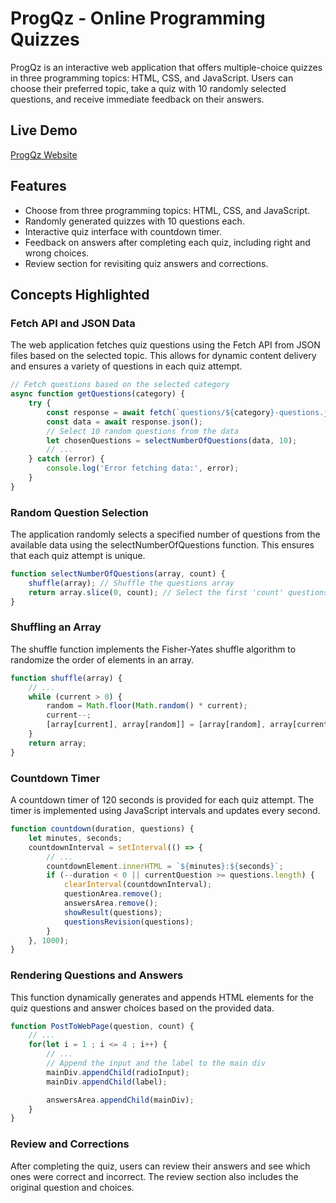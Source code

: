 # ProgQz - Online Programming Quizzes
ProgQz is an interactive web application that offers multiple-choice quizzes in three programming topics: HTML, CSS, and JavaScript. Users can choose their preferred topic, take a quiz with 10 randomly selected questions, and receive immediate feedback on their answers.

## Live Demo
[ProgQz Website](https://hussenmohamed.github.io/quiz-app/)

## Features
- Choose from three programming topics: HTML, CSS, and JavaScript.
- Randomly generated quizzes with 10 questions each.
- Interactive quiz interface with countdown timer.
- Feedback on answers after completing each quiz, including right and wrong choices.
- Review section for revisiting quiz answers and corrections.

## Concepts Highlighted

### Fetch API and JSON Data
The web application fetches quiz questions using the Fetch API from JSON files based on the selected topic. This allows for dynamic content delivery and ensures a variety of questions in each quiz attempt.
```javascript
// Fetch questions based on the selected category
async function getQuestions(category) {
    try {
        const response = await fetch(`questions/${category}-questions.json`);
        const data = await response.json();
        // Select 10 random questions from the data
        let chosenQuestions = selectNumberOfQuestions(data, 10);
        // ...
    } catch (error) {
        console.log('Error fetching data:', error);
    }
}
```

### Random Question Selection
The application randomly selects a specified number of questions from the available data using the selectNumberOfQuestions function. This ensures that each quiz attempt is unique.
```javascript
function selectNumberOfQuestions(array, count) {
    shuffle(array); // Shuffle the questions array
    return array.slice(0, count); // Select the first 'count' questions
}
```

### Shuffling an Array
The shuffle function implements the Fisher-Yates shuffle algorithm to randomize the order of elements in an array.
```javascript
function shuffle(array) {
    // ...
    while (current > 0) {
        random = Math.floor(Math.random() * current);
        current--;
        [array[current], array[random]] = [array[random], array[current]];
    }
    return array;
}
```

### Countdown Timer
A countdown timer of 120 seconds is provided for each quiz attempt. The timer is implemented using JavaScript intervals and updates every second.
```javascript
function countdown(duration, questions) {
    let minutes, seconds;
    countdownInterval = setInterval(() => {
        // ...
        countdownElement.innerHTML = `${minutes}:${seconds}`;
        if (--duration < 0 || currentQuestion >= questions.length) {
            clearInterval(countdownInterval);
            questionArea.remove();
            answersArea.remove();
            showResult(questions);
            questionsRevision(questions);
        }
    }, 1000);
}
```

### Rendering Questions and Answers
This function dynamically generates and appends HTML elements for the quiz questions and answer choices based on the provided data.
```javascript
function PostToWebPage(question, count) {
    // ...
    for(let i = 1 ; i <= 4 ; i++) {
        // ...
        // Append the input and the label to the main div
        mainDiv.appendChild(radioInput);
        mainDiv.appendChild(label);

        answersArea.appendChild(mainDiv);
    }
}
```

### Review and Corrections
After completing the quiz, users can review their answers and see which ones were correct and incorrect. The review section also includes the original question and choices.

